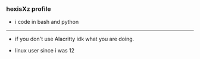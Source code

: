 ### hexisXz profile
- i code in bash and python 
----------------------------
- if you don't use Alacritty idk what you are doing.


                                                   
- linux user since i was 12              
